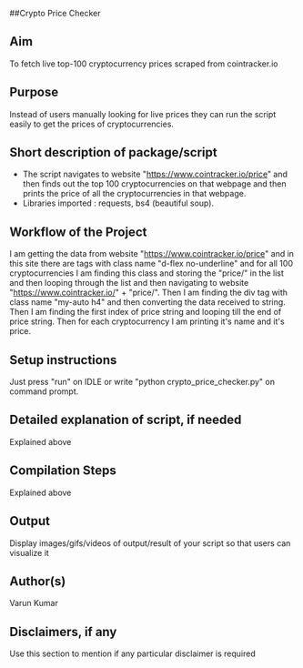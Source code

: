 ##Crypto Price Checker

## Aim

To fetch live top-100 cryptocurrency prices scraped from cointracker.io

## Purpose

Instead of users manually looking for live prices they can run the script easily to get the prices of cryptocurrencies.

## Short description of package/script

- The script navigates to website "https://www.cointracker.io/price" and then finds out the top 100 cryptocurrencies on that
  webpage and then prints the price of all the cryptocurrencies in that webpage.
- Libraries imported : requests, bs4 (beautiful soup).


## Workflow of the Project

I am getting the data from website "https://www.cointracker.io/price" and in this site there are tags with class name 
"d-flex no-underline" and for all 100 cryptocurrencies I am finding this class and storing the "price/<cryptocurrency>" in the list 
and then looping through the list and then navigating to website "https://www.cointracker.io/" + "price/<cryptocurrency>". Then I am
finding the div tag with class name "my-auto h4" and then converting the data received to string. Then I am finding the first index 
of price string and looping till the end of price string. Then for each cryptocurrency I am printing it's name and it's price.


## Setup instructions

Just press "run" on IDLE or write "python crypto_price_checker.py" on command prompt.


## Detailed explanation of script, if needed

Explained above


## Compilation Steps

Explained above


## Output

Display images/gifs/videos of output/result of your script so that users can visualize it


## Author(s)

Varun Kumar


## Disclaimers, if any

Use this section to mention if any particular disclaimer is required
